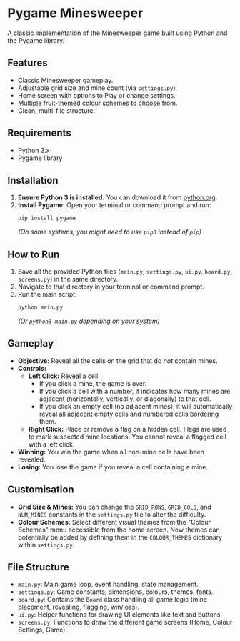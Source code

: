 # Pygame Minesweeper

A classic implementation of the Minesweeper game built using Python and the Pygame library.

## Features

* Classic Minesweeper gameplay.
* Adjustable grid size and mine count (via `settings.py`).
* Home screen with options to Play or change settings.
* Multiple fruit-themed colour schemes to choose from.
* Clean, multi-file structure.

## Requirements

* Python 3.x
* Pygame library

## Installation

1.  **Ensure Python 3 is installed.** You can download it from [python.org](https://www.python.org/).
2.  **Install Pygame:** Open your terminal or command prompt and run:
    ```bash
    pip install pygame
    ```
    *(On some systems, you might need to use `pip3` instead of `pip`)*

## How to Run

1.  Save all the provided Python files (`main.py`, `settings.py`, `ui.py`, `board.py`, `screens.py`) in the same directory.
2.  Navigate to that directory in your terminal or command prompt.
3.  Run the main script:
    ```bash
    python main.py
    ```
    *(Or `python3 main.py` depending on your system)*

## Gameplay

* **Objective:** Reveal all the cells on the grid that do *not* contain mines.
* **Controls:**
    * **Left Click:** Reveal a cell.
        * If you click a mine, the game is over.
        * If you click a cell with a number, it indicates how many mines are adjacent (horizontally, vertically, or diagonally) to that cell.
        * If you click an empty cell (no adjacent mines), it will automatically reveal all adjacent empty cells and numbered cells bordering them.
    * **Right Click:** Place or remove a flag on a hidden cell. Flags are used to mark suspected mine locations. You cannot reveal a flagged cell with a left click.
* **Winning:** You win the game when all non-mine cells have been revealed.
* **Losing:** You lose the game if you reveal a cell containing a mine.

## Customisation

* **Grid Size & Mines:** You can change the `GRID_ROWS`, `GRID_COLS`, and `NUM_MINES` constants in the `settings.py` file to alter the difficulty.
* **Colour Schemes:** Select different visual themes from the "Colour Schemes" menu accessible from the home screen. New themes can potentially be added by defining them in the `COLOUR_THEMES` dictionary within `settings.py`.

## File Structure

* `main.py`: Main game loop, event handling, state management.
* `settings.py`: Game constants, dimensions, colours, themes, fonts.
* `board.py`: Contains the `Board` class handling all game logic (mine placement, revealing, flagging, win/loss).
* `ui.py`: Helper functions for drawing UI elements like text and buttons.
* `screens.py`: Functions to draw the different game screens (Home, Colour Settings, Game).

